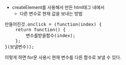 * createElement를 사용해서 만든 html태그 내에서
  * 다른 변수로 현재 값을 보내는 방법
  
<pre>
만들어진것.onclick = (function(index) {
    return function() {
        변수를받을함수(index);
    };
}(보낼변수));
</pre>

이렇게 하면 for문 사용시 현재 변수를 다른 함수로 보낼 수 있다.
